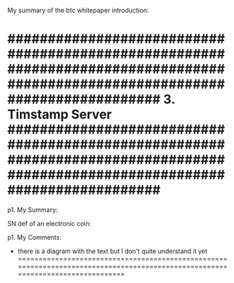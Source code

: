 My summary of the btc whitepaper introduction:

###############################################################################################################################
3. Timstamp Server
###############################################################################################################################
===============================================================================================================================
p1. My Summary:

SN def of an electronic coin:


p1. My Comments:

- there is a diagram with the text but I don't quite understand it yet
================================================================================================================================
